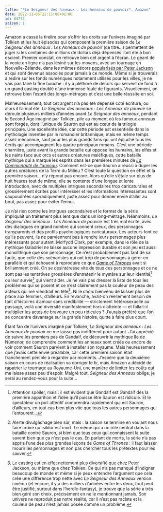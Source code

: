 ```yaml
---
title: "*Le Seigneur des anneaux : Les Anneaux de pouvoir*, Amazon"
date: 2022-11-05T22:15:08+01:00
id: 84773 
saison: 1
---
```


Amazon a cassé la tirelire pour s’offrir les droits sur l’univers imaginé par Tolkien et les huit épisodes qui composent la première saison de *Le Seigneur des anneaux : Les Anneaux de pouvoir* (ce titre…) permettent de juger si les centaines de millions de dollars déjà dépensés l’ont été à bon escient. Premier constat, on retrouve bien cet argent à l’écran. Le géant de la vente en ligne n’a pas lésiné sur les moyens, avec un tournage en Nouvelle-Zélande, dans les mêmes décors [popularisés par Peter Jackson](https://voiretmanger.fr/saga/le-seigneur-des-anneaux/) et qui sont devenus associés pour jamais à ce monde. Même si je trouverais à redire sur les fonds numériques notamment utilisés pour les villes, je ne vais pas faire la fine bouche : il y a pléthore de décors qui servent de fond à un grand casting doublé d’une immense foule de figurants. Visuellement, on retrouve bien l’esprit des longs-métrages et c’est une belle réussite en soi.

Malheureusement, tout cet argent n’a pas été dépensé côté écriture, ou alors il l’a mal été. *Le Seigneur des anneaux : Les Anneaux de pouvoir* se déroule plusieurs milliers d’années avant *Le Seigneur des anneaux*, pendant le Second Âge imaginé par Tolkien, pile au moment où les fameux anneaux sont forgés, dont l’unique de Sauron qui est au cœur de la trilogie principale. Une excellente idée, car cette période est essentielle dans la mythologie inventée par le romancier britannique, mais en même temps assez méconnue, sauf pour les plus grands fans qui ont épluché tous les écrits qui accompagnent les quatre principaux romans. C’est une période charnière, juste avant la grande bataille qui oppose les humains, les elfes et les nains face aux orcs et autres créatures maléfiques, cette bataille mythique qui a marqué les esprits dans les premières minutes de *[La Communauté de l’anneau](https://voiretmanger.fr/seigneur-anneaux-communaute-anneau-jackson/)*. Comment est-ce que Sauron a réussi à duper les autres créatures de la Terre du Milieu ? C’est toute la question en effet et la première saison… n’y répond pas encore. Alors qu’elle s’étale sur plus de huit heures tout de même, elle se contente d’une longue et lente introduction, avec de multiples intrigues secondaires trop caricaturales et grossièrement écrites pour intéresser et les informations intéressantes sont saupoudrées sporadiquement, juste assez pour donner envie d’aller au bout, pas assez pour éviter l’ennui. 

Je n’ai rien contre les intrigues secondaires et le format de la série impliquait un traitement plus lent que dans un long-métrage. Néanmoins, *Le Seigneur des anneaux : Les Anneaux de pouvoir* est très mal écrite, avec des dialogues en grand nombre qui sonnent creux, des personnages transparents et des profils psychologiques caricaturaux. Les acteurs font ce qu’ils peuvent, ils ne parviennent pas à rendre leurs personnages plus intéressants pour autant. Morfydd Clark, par exemple, dans le rôle de la mythique Galadriel ne laisse aucune impression durable et son jeu est aussi monolithique que son personnage. Ce n’est probablement pas tant de sa faute, que celle des scénaristes qui ont trop de personnages à gérer en parallèle et qui échouent à reproduire ce que [*Game of Thrones*](https://voiretmanger.fr/game-of-thrones-weiss-benioff-hbo/) avait si brillamment créé. On se désintéresse vite de tous ces personnages et ce ne sont pas les tentatives grossières d’entretenir le mystère sur leur identité[^1] ou leur survie[^2] qui vient aider. Je ne vais pas dresser la liste de tous les problèmes qui se posent et ce n’est clairement pas la couleur de peau des acteurs qui me viendrait en tête[^3]. Ni le choix bienvenu de laisser plus de place aux femmes, d’ailleurs. En revanche, avait-on réellement besoin de tant d’histoires d’amour sans crédibilité — strictement hétérosexuelle au passage, voilà une diversité manifestement hors d’atteinte — et fallait-il multiplier les actes de bravoure un peu ridicules ? J’aurais préféré que l’on se concentre davantage sur la grande histoire, quitte à faire plus court.

Étant fan de l’univers imaginé par Tolkien, *Le Seigneur des anneaux : Les Anneaux de pouvoir* ne me laisse pas indifférent pour autant. J’ai apprécié de suivre les premiers pas de Gandalf, de découvrir la mythique île de Númenor, de comprendre comment les anneaux sont créés ou encore de voir comment Sauron parvient à installer son royaume. Mais heureusement que j’avais cette envie préalable, car cette première saison était franchement pénible à regarder par moments. J’espère que la deuxième saison en cours de réalisation va corriger le tir, mais Amazon a décidé de rapatrier le tournage au Royaume-Uni, une manière de limiter les coûts qui me laisse assez peu d’espoir. Malgré tout, *Seigneur des Anneaux* oblige, je serai au rendez-vous pour la suite… 


[^1]: Attention spoiler, mais : il est évident que Gandalf est Gandalf dès la première apparition et l’idée qu’il puisse être Sauron est ridicule. Et le spectateur un poil attentif comprendra rapidement qui est Sauron, d’ailleurs, en tout cas bien plus vite que tous les autres personnages qui l’entourent…

[^2]: Alerte divulgâchage bien sûr, mais : la saison se termine en voulant nous faire croire qu’Isildur est mort. Le même qui a un rôle central dans la bataille contre Sauron, si bien que tous ceux qui connaissent la suite savent bien que ça n’est pas le cas. En parlant de morts, la série n’a pas appris l’une des plus grandes leçons de *Game of Thrones* : il faut laisser mourir les personnages et non pas chercher tous les prétextes pour les sauver.

[^3]: Le casting est en effet nettement plus diversifié que chez Peter Jackson, ou même que chez Tolkien. Ce qui n’a pas manqué d’indigner beaucoup de monde et même si je peux entendre l’argument que cela crée une différence trop nette avec *Le Seigneur des Anneaux* version cinéma (et encore, il y a des milliers d’années entre les deux, tout peut être justifié, surtout dans l’heroïc-fantasy), je trouve que la série a très bien géré son choix, précisément en ne le mentionnant jamais. Son univers ne reproduit pas notre réalité, car il n’est pas raciste et la couleur de peau n’est jamais posée comme un problème. 
